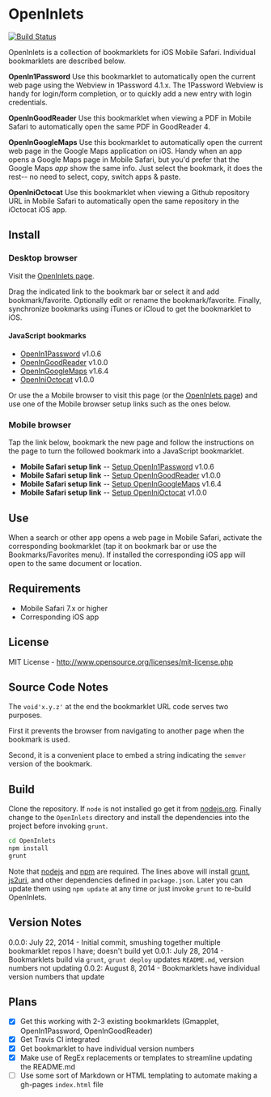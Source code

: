 # OpenInlets

[![Build Status](https://secure.travis-ci.org/mobilemind/OpenInlets.png?branch=templatizeDocs)](http://travis-ci.org/mobilemind/OpenInlets)

OpenInlets is a collection of bookmarklets for iOS Mobile Safari. Individual bookmarklets
are described below.

__OpenIn1Password__ Use this bookmarklet to automatically open the current web page using
the Webview in 1Password 4.1.x. The 1Password Webview is handy for login/form completion,
or to quickly add a new entry with login credentials.

__OpenInGoodReader__ Use this bookmarklet when viewing a PDF in Mobile Safari to
automatically open the same PDF in GoodReader 4.

__OpenInGoogleMaps__ Use this bookmarklet to automatically open the current web page in the
Google Maps application on iOS. Handy when an app opens a Google Maps page in Mobile
Safari, but you'd prefer that the Google Maps _app_ show the same info. Just select the
bookmark, it does the rest-- no need to select, copy, switch apps & paste.

__OpenIniOctocat__ Use this bookmarklet when viewing a Github repository URL in Mobile
Safari to automatically open the same repository in the iOctocat iOS app.


## Install
### Desktop browser
Visit the [OpenInlets page].

Drag the indicated link to the bookmark bar or select it and add bookmark/favorite.
Optionally edit or rename the bookmark/favorite. Finally, synchronize bookmarks using
iTunes or iCloud to get the bookmarklet to iOS.

#### JavaScript bookmarks
+ [OpenIn1Password] v1.0.6
+ [OpenInGoodReader] v1.0.0
+ [OpenInGoogleMaps] v1.6.4
+ [OpenIniOctocat] v1.0.0

Or use the a Mobile browser to visit this page (or the [OpenInlets page]) and use one of
the Mobile browser setup links such as the ones below.

### Mobile browser
Tap the link below, bookmark the new page and follow the instructions on the page to turn
the followed bookmark into a JavaScript bookmarklet.

+ **Mobile Safari setup link** -- [Setup OpenIn1Password] v1.0.6
+ **Mobile Safari setup link** -- [Setup OpenInGoodReader] v1.0.0
+ **Mobile Safari setup link** -- [Setup OpenInGoogleMaps] v1.6.4
+ **Mobile Safari setup link** -- [Setup OpenIniOctocat] v1.0.0

## Use
When a search or other app opens a web page in Mobile Safari, activate the corresponding
bookmarklet (tap it on bookmark bar or use the Bookmarks/Favorites menu). If installed the
corresponding iOS app will open to the same document or location.

## Requirements
* Mobile Safari 7.x or higher
* Corresponding iOS app

## License
MIT License - <http://www.opensource.org/licenses/mit-license.php>

## Source Code Notes

The `void'x.y.z'` at the end the bookmarklet URL code serves two purposes.

First it prevents the browser from navigating to another page when the bookmark is used.

Second, it is a convenient place to embed a string indicating the `semver` version of the
bookmark.

## Build
Clone the repository. If `node` is not installed go get it from [nodejs.org][nodejs].
Finally change to the `OpenInlets` directory and install the dependencies into the project
before invoking `grunt`.
```bash
cd OpenInlets
npm install
grunt
```

Note that [nodejs] and [npm] are required. The lines above will install [grunt], [js2uri],
and other dependencies defined in `package.json`. Later you can update them using
`npm update` at any time or just invoke `grunt` to re-build OpenInlets.

## Version Notes
0.0.0: July 22, 2014 - Initial commit, smushing together multiple bookmarklet repos I have; doesn't build yet
0.0.1: July 28, 2014 - Bookmarklets build via `grunt`, `grunt deploy` updates `README.md`, version numbers not updating
0.0.2: August 8, 2014 - Bookmarklets have individual version numbers that update

## Plans
- [X] Get this working with 2-3 existing bookmarklets (Gmapplet, OpenIn1Password, OpenInGoodReader)
- [X] Get Travis CI integrated
- [X] Get bookmarklet to have individual version numbers
- [X] Make use of RegEx replacements or templates to streamline updating the README.md
- [ ] Use some sort of Markdown or HTML templating to automate making a gh-pages `index.html` file

<!--- reference links -->
[nodejs]: http://nodejs.org/
[npm]: https://npmjs.org/
[grunt]: http://gruntjs.com/
[js2uri]: https://npmjs.org/package/js2uri
[OpenInlets page]: http://mobilemind.github.io/OpenInlets/
[OpenIn1Password]: javascript:/iP(.d%7Chone)/.test(navigator.userAgent)&&/https?:/.test(location.protocol)&&(location.href='op'+location.href);void'1.0.6' "OpenIn1Password"
[OpenInGoodReader]: javascript:/iP(.d%7Chone)/.test(navigator.userAgent)&&/https?:/.test(location.protocol)&&/%5C.pdf($%7C%5C?)/.test(location.href)&&(location.href='gr'+location.href);void'1.0.0' "OpenInGoodReader"
[OpenInGoogleMaps]: javascript:'maps.google.com'==location.hostname&&location.search&&(location.href='comgooglemaps://'+location.search);void'1.6.4' "OpenInGoogleMaps"
[OpenIniOctocat]: javascript:'github.com'===location.host&&(location.href=location.href.replace('https:','ioc:'));void'1.0.0' "OpenIniOctocat"
[Setup OpenIn1Password]: http://mmind.me/_?javascript:/iP(.d%7Chone)/.test(navigator.userAgent)&&/https?:/.test(location.protocol)&&(location.href='op'+location.href);void'1.0.6' "Setup OpenIn1Password"
[Setup OpenInGoodReader]: http://mmind.me/_?javascript:/iP(.d%7Chone)/.test(navigator.userAgent)&&/https?:/.test(location.protocol)&&/%5C.pdf($%7C%5C?)/.test(location.href)&&(location.href='gr'+location.href);void'1.0.0' "Setup OpenInGoodReader"
[Setup OpenInGoogleMaps]: http://mmind.me/_?javascript:'maps.google.com'==location.hostname&&location.search&&(location.href='comgooglemaps://'+location.search);void'1.6.4' "Setup OpenInGoogleMaps"
[Setup OpenIniOctocat]: http://mmind.me/_?javascript:'github.com'===location.host&&(location.href=location.href.replace('https:','ioc:'));void'1.0.0' "Setup OpenIniOctocat"
[Google Maps URL Scheme]: https://developers.google.com/maps/documentation/ios/urlscheme "Google Developers:Google Maps URL Scheme"
[1Password URL Scheme]: http://blog.agilebits.com/2013/01/24/developers-heres-how-to-add-a-little-1password-to-your-ios-apps/ "Agile Bits: 1Password URL Scheme"
